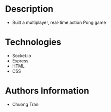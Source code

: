 # Description

- Built a multiplayer, real-time action Pong game

# Technologies

- Socket.io
- Express
- HTML
- CSS


# Authors Information
- Chuong Tran

